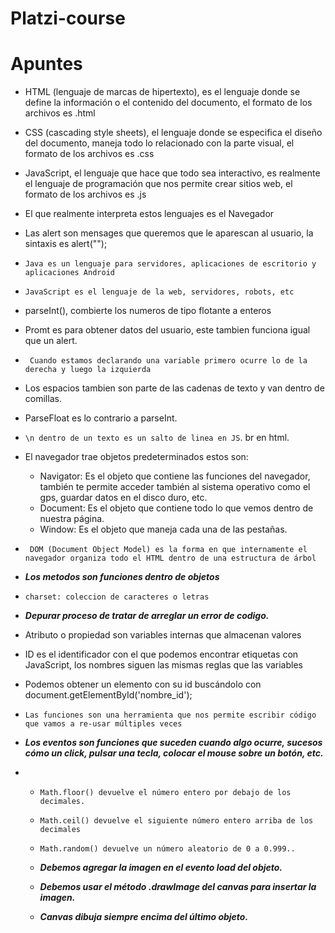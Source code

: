 # Platzi-course
# Apuntes

* HTML (lenguaje de marcas de hipertexto), es el lenguaje donde se define la información o el contenido del documento, el formato de los archivos es .html

* CSS (cascading style sheets), el lenguaje donde se especifica el diseño del documento, maneja todo lo relacionado con la parte visual, el formato de los archivos es .css

* JavaScript, el lenguaje que hace que todo sea interactivo, es realmente el lenguaje de programación que nos permite crear sitios web, el formato de los archivos es .js

* El que realmente interpreta estos lenguajes es el Navegador 

* Las alert son mensages que queremos que le aparescan al usuario, la sintaxis es alert(""); 
 
 * ```Java es un lenguaje para servidores, aplicaciones de escritorio y aplicaciones Android ```

 * ```JavaScript es el lenguaje de la web, servidores, robots, etc```

* parseInt(), combierte los numeros de tipo flotante a enteros 

* Promt es para obtener datos del usuario, este tambien funciona igual que un alert.

* ``` Cuando estamos declarando una variable primero ocurre lo de la derecha y luego la izquierda```

* Los espacios tambien son parte de las cadenas de texto y van dentro de comillas.

* ParseFloat es lo contrario a parseInt.

* ```\n dentro de un texto es un salto de linea en JS```. br en html.

* El navegador trae objetos predeterminados estos son:

    * Navigator: Es el objeto que contiene las funciones del navegador, también te permite acceder también al sistema operativo como el gps, guardar datos en el disco duro, etc.
    * Document: Es el objeto que contiene todo lo que vemos dentro de nuestra página.
    * Window: Es el objeto que maneja cada una de las pestañas.

* ``` DOM (Document Object Model) es la forma en que internamente el navegador organiza todo el HTML dentro de una estructura de árbol``` 

* ***Los metodos son funciones dentro de objetos*** 

* ```charset: coleccion de caracteres o letras```

* ***Depurar proceso de tratar de arreglar un error de codigo.***

* Atributo o propiedad son variables internas que almacenan valores
 
* ID es el identificador con el que podemos encontrar etiquetas con JavaScript, los nombres siguen las mismas reglas que las variables

* Podemos obtener un elemento con su id buscándolo con document.getElementById('nombre_id');

* ```Las funciones son una herramienta que nos permite escribir código que vamos a re-usar múltiples veces```

* ***Los eventos son funciones que suceden cuando algo ocurre,  sucesos cómo un click, pulsar una tecla, colocar el mouse sobre un botón, etc.***

* 
   * ```Math.floor() devuelve el número entero por debajo de los decimales.  ```  
   * ``` Math.ceil() devuelve el siguiente número entero arriba de los decimales  ```  
   * ``` Math.random() devuelve un número aleatorio de 0 a 0.999.. ```

   * ***Debemos agregar la imagen en el evento load del objeto.***

   * ***Debemos usar el método .drawImage del canvas para insertar la imagen.***
 
   * ***Canvas dibuja siempre encima del último objeto.***

